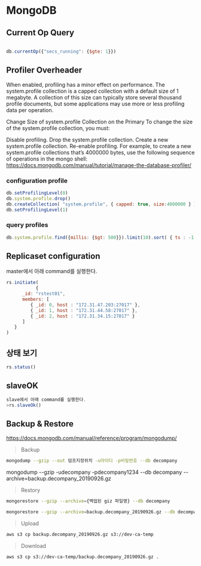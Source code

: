 # MongoDB


## Current Op Query

```javascript

db.currentOp({"secs_running": {$gte: 1}})

```

## Profiler Overheader

When enabled, profiling has a minor effect on performance. The system.profile collection is a capped collection with a default size of 1 megabyte. A collection of this size can typically store several thousand profile documents, but some applications may use more or less profiling data per operation.

Change Size of system.profile Collection on the Primary
To change the size of the system.profile collection, you must:

Disable profiling.
Drop the system.profile collection.
Create a new system.profile collection.
Re-enable profiling.
For example, to create a new system.profile collections that’s 4000000 bytes, use the following sequence of operations in the mongo shell:
https://docs.mongodb.com/manual/tutorial/manage-the-database-profiler/

### configuration profile

```javascript
db.setProfilingLevel(0)
db.system.profile.drop()
db.createCollection( "system.profile", { capped: true, size:4000000 } )
db.setProfilingLevel(1)
```

### query profiles

```javascript
db.system.profile.find({millis: {$gt: 500}}).limit(10).sort( { ts : -1 } ).pretty()
```

## Replicaset configuration
master에서 아래 command를 실행한다.

```javascript
rs.initiate(
           {
      _id: "rstest01",
      members: [
         { _id: 0, host : "172.31.47.203:27017" },
         { _id: 1, host : "172.31.44.58:27017" },
         { _id: 2, host : "172.31.34.15:27017" }
      ]
   }
)
```

## 상태 보기

```javascript
rs.status()
```

## slaveOK 

```javascript
slave에서 아래 command를 실행한다.
>rs.slaveOk()
```


## Backup & Restore
https://docs.mongodb.com/manual/reference/program/mongodump/

> Backup
```bash
mongodump --gzip --out 덤프지정위치 -u아이디 -p비밀번호 --db decompany
```

mongodump --gzip -udecompany -pdecompany1234 --db decompany --archive=backup.decompany_20190926.gz

> Restory

```bash
mongorestore --gzip --archive={백업된 giz 파일명} --db decompany

mongorestore --gzip --archive=backup.decompany_20190926.gz --db decompany
```

> Upload
```bash
aws s3 cp backup.decompany_20190926.gz s3://dev-ca-temp
```

> Download
```bash
aws s3 cp s3://dev-ca-temp/backup.decompany_20190926.gz .
```